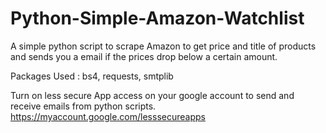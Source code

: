 # Python-Simple-Amazon-Watchlist
A simple python script to scrape Amazon to get price and title of products and sends you a email if the prices drop below a certain amount.

Packages Used : bs4, requests, smtplib


Turn on less secure App access on your google account to send and receive emails from python scripts.
https://myaccount.google.com/lesssecureapps


